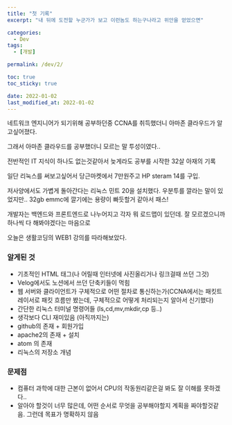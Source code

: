```yaml
---
title: "첫 기록"
excerpt: "내 뒤에 도전할 누군가가 보고 이런놈도 하는구나라고 위안을 얻었으면"

categories:
  - Dev
tags:
  - [개발]

permalink: /dev/2/

toc: true
toc_sticky: true

date: 2022-01-02
last_modified_at: 2022-01-02
---
```

네트워크 엔지니어가 되기위해 공부하던중 CCNA를 취득했더니 아마존 클라우드가 알고싶어졌다.

그래서 아마존 클라우드를 공부했더니 모르는 말 투성이였다.. 

전반적인 IT 지식이 하나도 없는것같아서 늦게라도 공부를 시작한 32살 아재의 기록

일단 리눅스를 써보고싶어서 당근마켓에서 7만원주고 HP steram 14를 구입. 

저사양에서도 가볍게 돌아간다는 리눅스 민트 20을 설치했다.
우분투를 깔라는 말이 있었지만.. 32gb emmc에 깔기에는 용량이 빠듯할거 같아서 패스! 

개발자는 백엔드와 프론트엔드로 나누어지고 각자 뭐 로드맵이 있던데. 잘 모르겠으니까 하나씩  다 해봐야겠다는 마음으로 

오늘은 생활코딩의 WEB1 강의를 따라해보았다.

### 알게된 것
* 기초적인 HTML 태그(나 어릴때 인터넷에 사진올리거나 링크걸때 쓰던 그것)
* Velog에서도 노션에서 쓰던 단축키들이 먹힘
* 웹 서버와 클라이언트가 구체적으로 어떤 절차로 통신하는가(CCNA에서는 패킷트레이서로 패킷 흐름만 봤는데, 구체적으로 어떻게 처리되는지 알아서 신기했다)
* 간단한 리눅스 터미널 명령어들 (ls,cd,mv,mkdir,cp 등..)
* 생각보다 CLI 재미있음 (아직까지는)
* github의 존재 + 회원가입
* apache2의 존재 + 설치 
* atom 의 존재 
* 리눅스의 저장소 개념

### 문제점
* 컴퓨터 과학에 대한 근본이 없어서 CPU의 작동원리같은걸 봐도 잘 이해를 못하겠다..
* 알아야 할것이 너무 많은데, 어떤 순서로 무엇을 공부해야할지 계획을 짜야할것같음. 그런데 목표가 명확하지 않음 

											
